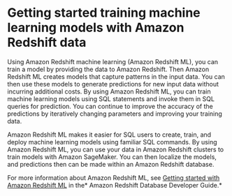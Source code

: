 # Getting started training machine learning models with Amazon Redshift data<a name="machine-learning"></a>

Using Amazon Redshift machine learning \(Amazon Redshift ML\), you can train a model by providing the data to Amazon Redshift\. Then Amazon Redshift ML creates models that capture patterns in the input data\. You can then use these models to generate predictions for new input data without incurring additional costs\. By using Amazon Redshift ML, you can train machine learning models using SQL statements and invoke them in SQL queries for prediction\. You can continue to improve the accuracy of the predictions by iteratively changing parameters and improving your training data\.

Amazon Redshift ML makes it easier for SQL users to create, train, and deploy machine learning models using familiar SQL commands\. By using Amazon Redshift ML, you can use your data in Amazon Redshift clusters to train models with Amazon SageMaker\. You can then localize the models, and predictions then can be made within an Amazon Redshift database\.

For more information about Amazon Redshift ML, see [Getting started with Amazon Redshift ML](https://docs.aws.amazon.com/redshift/latest/dg/getting-started-machine-learning.html) in the* Amazon Redshift Database Developer Guide\.*